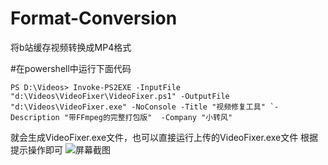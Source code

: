 # Format-Conversion
将b站缓存视频转换成MP4格式

#在powershell中运行下面代码
```
PS D:\Videos> Invoke-PS2EXE -InputFile "d:\Videos\VideoFixer\VideoFixer.ps1" -OutputFile "d:\Videos\VideoFixer.exe" -NoConsole -Title "视频修复工具" `-Description "带FFmpeg的完整打包版"  -Company "小转风"
```
就会生成VideoFixer.exe文件，也可以直接运行上传的VideoFixer.exe文件
根据提示操作即可
![屏幕截图](https://github.com/user-attachments/assets/a737da7d-29c3-4fdc-aebc-8ee7e2ab5213)

